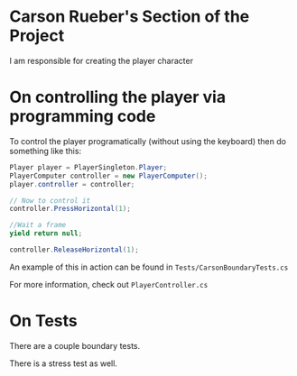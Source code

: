 # Carson Rueber's Section of the Project

I am responsible for creating the player character

# On controlling the player via programming code

To control the player programatically (without using the keyboard) then do something like this:

```cs
Player player = PlayerSingleton.Player;
PlayerComputer controller = new PlayerComputer();
player.controller = controller;

// Now to control it
controller.PressHorizontal(1);

//Wait a frame
yield return null;

controller.ReleaseHorizontal(1);

```

An example of this in action can be found in `Tests/CarsonBoundaryTests.cs`

For more information, check out `PlayerController.cs`

# On Tests

There are a couple boundary tests.

There is a stress test as well.
